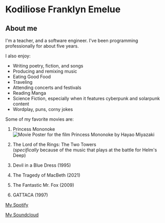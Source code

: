 # Kodiliose Franklyn Emelue

## About me

I'm a teacher, and a software engineer. I've been programming professionally for about five years.

I also enjoy:
- Writing poetry, fiction, and songs
- Producing and remixing music
- Eating Good Food
- Traveling
- Attending concerts and festivals
- Reading Manga
- Science Fiction, especially when it features cyberpunk and solarpunk content
- Wordplay, puns, corny jokes

Some of my favorite movies are:
1. Princess Mononoke
    ![Movie Poster for the film Princess Mononoke by Hayao Miyazaki](https://academymuseumstore.org/cdn/shop/files/mononoke.jpg?v=1748983204)

2. The Lord of the Rings: The Two Towers       
    (*specifically* because of the music that plays at the battle for Helm's Deep)

3. Devil in a Blue Dress (1995)

4. The Tragedy of MacBeth (2021)

5. The Fantastic Mr. Fox (2009)

6. GATTACA (1997)

[My Spotify](https://open.spotify.com/artist/2uLTlLeaLY9eeotC7S4ggl?si=C80iAh1tS2mnCwB5goVT2Q)

[My Soundcloud](https://on.soundcloud.com/uLh2ir090mxitCfvVl) 
